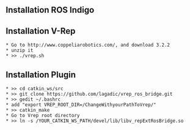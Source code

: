 ## Installation ROS Indigo

## Installation V-Rep
	* Go to http://www.coppeliarobotics.com/, and download 3.2.2
	* unzip it
	* >> ./vrep.sh

## Installation Plugin
	* >> cd catkin_ws/src
	* >> git clone https://github.com/lagadic/vrep_ros_bridge.git
	* >> gedit ~/.bashrc
	* add "export VREP_ROOT_DIR=/ChangeWithyourPathToVrep/"
	* >> catkin_make
	* Go to Vrep root directory
	* >> ln -s /YOUR_CATKIN_WS_PATH/devel/lib/libv_repExtRosBridge.so
